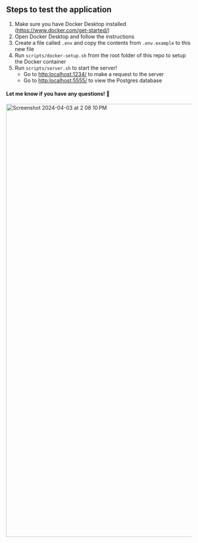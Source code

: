 ## Steps to test the application
1. Make sure you have Docker Desktop installed (https://www.docker.com/get-started/)
2. Open Docker Desktop and follow the instructions
3. Create a file called `.env` and copy the contents from `.env.example` to this new file
4. Run `scripts/docker-setup.sh` from the root folder of this repo to setup the Docker container
5. Run `scripts/server.sh` to start the server!
    - Go to [http:localhost:1234/](http:localhost:1234/) to make a request to the server
    - Go to [http:localhost:5555/](http:localhost:5555/) to view the Postgres database

#### Let me know if you have any questions! 🙏

<img width="1174" alt="Screenshot 2024-04-03 at 2 08 10 PM" src="https://github.com/HomemadeToast57/spotimedia-data-science/assets/54961512/3ae2891d-daad-4005-90bd-9ed1b33a9a12">
